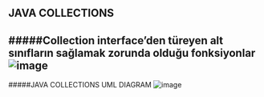 ## JAVA COLLECTIONS
#####Collection interface’den türeyen alt sınıfların sağlamak zorunda olduğu fonksiyonlar
![image](https://user-images.githubusercontent.com/44151025/185396466-110f8521-0527-4732-b7ce-5d9eebcdd9be.png)
---
#####JAVA COLLECTIONS UML DIAGRAM
![image](https://user-images.githubusercontent.com/44151025/185396981-30f6c497-2741-4712-b8fb-d80bbb1ff264.png)
